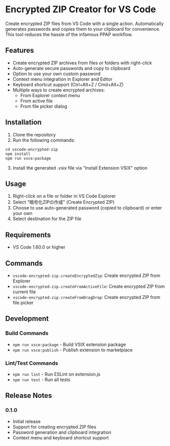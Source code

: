 # Encrypted ZIP Creator for VS Code

Create encrypted ZIP files from VS Code with a single action. Automatically generates passwords and copies them to your clipboard for convenience.
This tool reduces the hassle of the infamous PPAP workflow.

## Features

- Create encrypted ZIP archives from files or folders with right-click
- Auto-generate secure passwords and copy to clipboard
- Option to use your own custom password
- Context menu integration in Explorer and Editor
- Keyboard shortcut support (Ctrl+Alt+Z / Cmd+Alt+Z)
- Multiple ways to create encrypted archives:
  - From Explorer context menu
  - From active file
  - From file picker dialog

## Installation

1. Clone the repository
2. Run the following commands:
```
cd vscode-encrypted-zip
npm install
npm run vsce:package
```
3. Install the generated .vsix file via "Install Extension VSIX" option

## Usage

1. Right-click on a file or folder in VS Code Explorer
2. Select "暗号化ZIPの作成" (Create Encrypted ZIP)
3. Choose to use auto-generated password (copied to clipboard) or enter your own
4. Select destination for the ZIP file

## Requirements

- VS Code 1.60.0 or higher

## Commands

- `vscode-encrypted-zip.createEncryptedZip`: Create encrypted ZIP from Explorer
- `vscode-encrypted-zip.createFromActiveFile`: Create encrypted ZIP from current file
- `vscode-encrypted-zip.createFromDragDrop`: Create encrypted ZIP from file picker

## Development

### Build Commands
- `npm run vsce:package` - Build VSIX extension package
- `npm run vsce:publish` - Publish extension to marketplace

### Lint/Test Commands
- `npm run lint` - Run ESLint on extension.js
- `npm run test` - Run all tests

## Release Notes

### 0.1.0
- Initial release
- Support for creating encrypted ZIP files
- Password generation and clipboard integration
- Context menu and keyboard shortcut support

